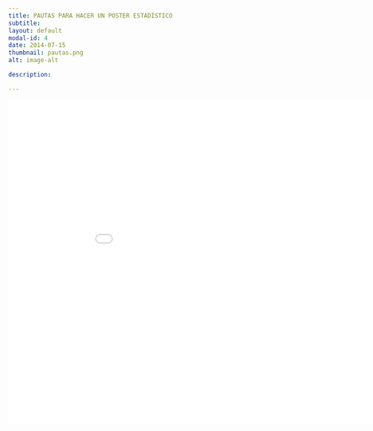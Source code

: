 ```yaml
---
title: PAUTAS PARA HACER UN POSTER ESTADÍSTICO
subtitle: 
layout: default
modal-id: 4
date: 2014-07-15
thumbnail: pautas.png
alt: image-alt

description: 

---
```


<html>
<body>
<embed src="img/guia_2020_2021.pdf" width="950" height="650">
</body>
</html>


